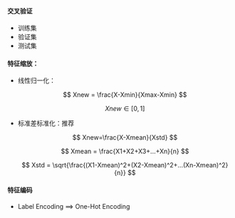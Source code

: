 #### 交叉验证

- 训练集
- 验证集
- 测试集

#### 特征缩放：

- 线性归一化：

  $$
  Xnew = \frac{X-Xmin}{Xmax-Xmin}
  $$

  $$
  Xnew\in[0,1]
  $$
- 标准差标准化：推荐

  $$
  Xnew=\frac{X-Xmean}{Xstd}
  $$

  $$
  Xmean = \frac{X1+X2+X3+...+Xn}{n}
  $$

  $$
  Xstd = \sqrt{\frac{(X1-Xmean)^2+(X2-Xmean)^2+...(Xn-Xmean)^2}{n}}
  $$

#### 特征编码

- Label Encoding ==> One-Hot Encoding
